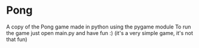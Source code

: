 # Pong
A copy of the Pong game made in python using the pygame module
To run the game just open main.py and have fun :) (it's a very simple game, it's not that fun)
